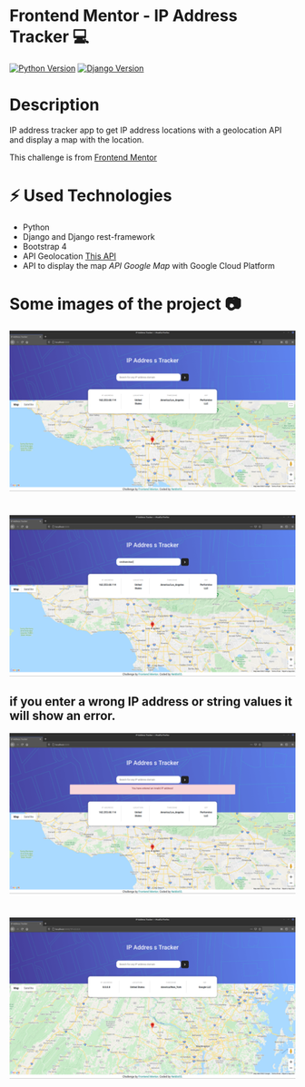 # Frontend Mentor - IP Address Tracker :computer:
[![Python Version](https://img.shields.io/badge/python-3.8-brightgreen.svg)](https://python.org)
[![Django Version](https://img.shields.io/badge/django-3.0.8-brightgreen.svg)](https://djangoproject.com)

# Description

 IP address tracker app to get IP address locations with a geolocation API and display a map with the location.
 
 This challenge is from [Frontend Mentor](https://www.frontendmentor.io/challenges/ip-address-tracker-I8-0yYAH0)
 
 # ⚡ Used Technologies
- Python
- Django and Django rest-framework
- Bootstrap 4 
- API Geolocation [This API](https://ip-api.com/docs/api:json)
- API to display the map *API Google Map* with Google Cloud Platform
 
# Some images of the project :camera: 

![image](media/screenshot/1.png)

#

![image](media/screenshot/2.png)

## if you enter a wrong IP address or string values it will show an error.


![image](media/screenshot/3.png)

#

![image](media/screenshot/4.png)
